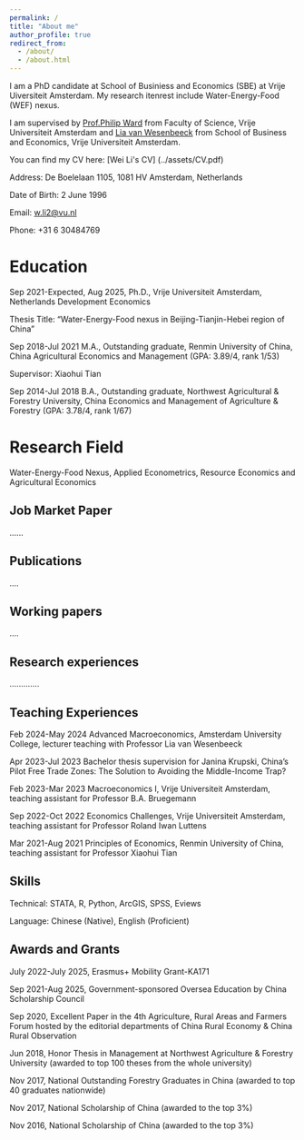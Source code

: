 ```yaml
---
permalink: /
title: "About me"
author_profile: true
redirect_from: 
  - /about/
  - /about.html
---
```


I am a PhD candidate at School of Businiess and Economics (SBE) at Vrije Uiversiteit Amsterdam. My research itenrest include Water-Energy-Food (WEF) nexus.

I am supervised by [Prof.Philip Ward](https://research.vu.nl/en/persons/philip-ward) from Faculty of Science, Vrije Universiteit Amsterdam and [Lia van Wesenbeeck](https://research.vu.nl/en/persons/lia-van-wesenbeeck) from School of Business and Economics, Vrije Universiteit Amsterdam.

You can find my CV here: [Wei Li's CV] (../assets/CV.pdf)

Address: De Boelelaan 1105, 1081 HV Amsterdam, Netherlands 

Date of Birth: 2 June 1996

Email: w.li2@vu.nl

Phone: +31 6 30484769

Education
======
Sep 2021-Expected, Aug 2025, Ph.D., Vrije Universiteit Amsterdam, Netherlands
Development Economics

Thesis Title: “Water-Energy-Food nexus in Beijing-Tianjin-Hebei region of China”



Sep 2018-Jul 2021 M.A., Outstanding graduate, Renmin University of China, China Agricultural Economics and Management (GPA: 3.89/4, rank 1/53)

Supervisor: Xiaohui Tian

Sep 2014-Jul 2018 B.A., Outstanding graduate, Northwest Agricultural & Forestry University, China Economics and Management of Agriculture & Forestry (GPA: 3.78/4, rank 1/67)

Research Field
======
Water-Energy-Food Nexus, Applied Econometrics, Resource Economics and Agricultural Economics

Job Market Paper
------
...... 

Publications
------
....

Working papers
------
....

Research experiences
------
.............

Teaching Experiences
------
Feb 2024-May 2024 Advanced Macroeconomics, Amsterdam University College, lecturer teaching with Professor Lia van Wesenbeeck

Apr 2023-Jul 2023 Bachelor thesis supervision for Janina Krupski, China’s Pilot Free Trade Zones: The Solution to Avoiding the Middle-Income Trap?

Feb 2023-Mar 2023 Macroeconomics I, Vrije Universiteit Amsterdam, teaching assistant for Professor B.A. Bruegemann

Sep 2022-Oct 2022 Economics Challenges, Vrije Universiteit Amsterdam, teaching assistant for Professor Roland Iwan Luttens

Mar 2021-Aug 2021 Principles of Economics, Renmin University of China, teaching assistant for Professor
Xiaohui Tian

Skills
------
Technical: STATA, R, Python, ArcGIS, SPSS, Eviews

Language: Chinese (Native), English (Proficient)

Awards and Grants
------
July 2022-July 2025, Erasmus+ Mobility Grant-KA171

Sep 2021-Aug 2025, Government-sponsored Oversea Education by China Scholarship Council

Sep 2020, Excellent Paper in the 4th Agriculture, Rural Areas and Farmers Forum hosted by the editorial departments of China Rural Economy & China Rural Observation

Jun 2018, Honor Thesis in Management at Northwest Agriculture & Forestry University (awarded to top 100 theses from the whole university)

Nov 2017, National Outstanding Forestry Graduates in China (awarded to top 40 graduates nationwide)

Nov 2017, National Scholarship of China (awarded to the top 3%)

Nov 2016, National Scholarship of China (awarded to the top 3%)


